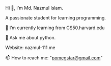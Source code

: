 Hi 👋, I'm Md. Nazmul Islam.

A passionate student for learning programming.

🌱 I’m currently learning from CS50.harvard.edu

💬 Ask me about python.

Website: nazmul-111.me

📫 How to reach me: "pomegstar@gmail.com"

